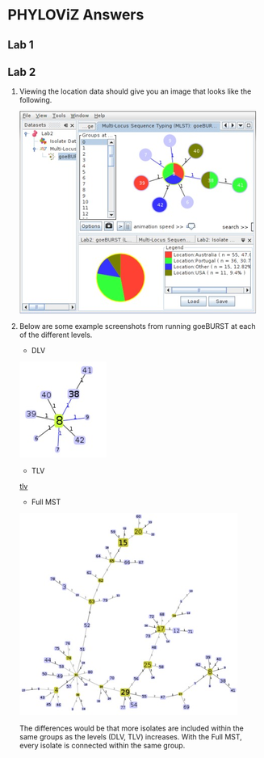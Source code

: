 PHYLOViZ Answers
================

Lab 1
-----

Lab 2
-----

1. Viewing the location data should give you an image that looks like the following.

   ![mlst location](images/lab2-location.jpg)

2. Below are some example screenshots from running goeBURST at each of the different levels.

   * DLV

   ![dlv](images/lab2-level2.jpg)

   * TLV

   [tlv](images/lab2-level3.jpg)

   * Full MST

   ![full mst](images/lab2-full-mlst.jpg)

   The differences would be that more isolates are included within the same groups as the levels (DLV, TLV) increases.  With the Full MST, every isolate is connected within the same group.
